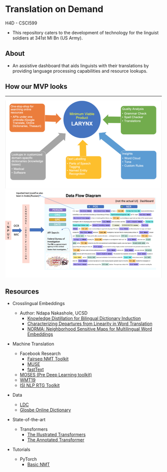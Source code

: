 # Translation on Demand
H4D - CSCI599

- This repository caters to the development of technology for the linguist soldiers at 341st MI Bn (US Army).
## About
- An assistive dashboard that aids linguists with their translations by providing language processing capabilities and resource lookups.

## How our MVP looks
<hr>
<img src="https://github.com/pratulyab/translation-on-demand/blob/master/images/mvp.png">
<img src="https://github.com/pratulyab/translation-on-demand/blob/master/images/dashboard.png">

## Resources
* Crosslingual Embeddings
  - Author: Ndapa Nakashole, UCSD
    - [Knowledge Distillation for Bilingual Dictionary Induction](http://www.nakashole.com/papers/2017-emnlp-kd.pdf)
    - [Characterizing Departures from Linearity in Word Translation](http://www.nakashole.com/papers/2018-acl-char.pdf)
    - [NORMA: Neighborhood Sensitive Maps for Multilingual Word Embeddings](http://www.nakashole.com/papers/2018-emnlp-norm.pdf)

* Machine Translation
  - Facebook Research
    - [Fairseq NMT Toolkit](https://github.com/pytorch/fairseq)
    - [MUSE](https://github.com/facebookresearch/MUSE)
    - [fastText](https://github.com/facebookresearch/fastText)
  - [MOSES (Pre Deep Learning toolkit)](http://www.statmt.org/moses/)
  - [WMT19](http://www.statmt.org/wmt19/translation-task.html)
  - [ISI NLP RTG Toolkit](https://github.com/isi-nlp/rtg-xt)

* Data
  - [LDC](https://catalog.ldc.upenn.edu/byyear)
  - [Glosbe Online Dictionary](https://glosbe.com/)

* State-of-the-art
  - Transformers
    - [The Illustrated Transformers](http://jalammar.github.io/illustrated-transformer/)
    - [The Annotated Transformer](https://nlp.seas.harvard.edu/2018/04/03/attention.html#positional-encoding)

* Tutorials
  - PyTorch
    - [Basic NMT](https://pytorch.org/tutorials/intermediate/seq2seq_translation_tutorial.html)
